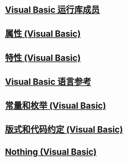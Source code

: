# [Visual Basic 运行库成员](runtime-library-members.md)
# [属性 (Visual Basic)](properties.md)
# [特性 (Visual Basic)](attributes.md)
# [Visual Basic 语言参考](index.md)
# [常量和枚举 (Visual Basic)](constants-and-enumerations.md)
# [版式和代码约定 (Visual Basic)](typographic-and-code-conventions.md)
# [Nothing (Visual Basic)](nothing.md)
